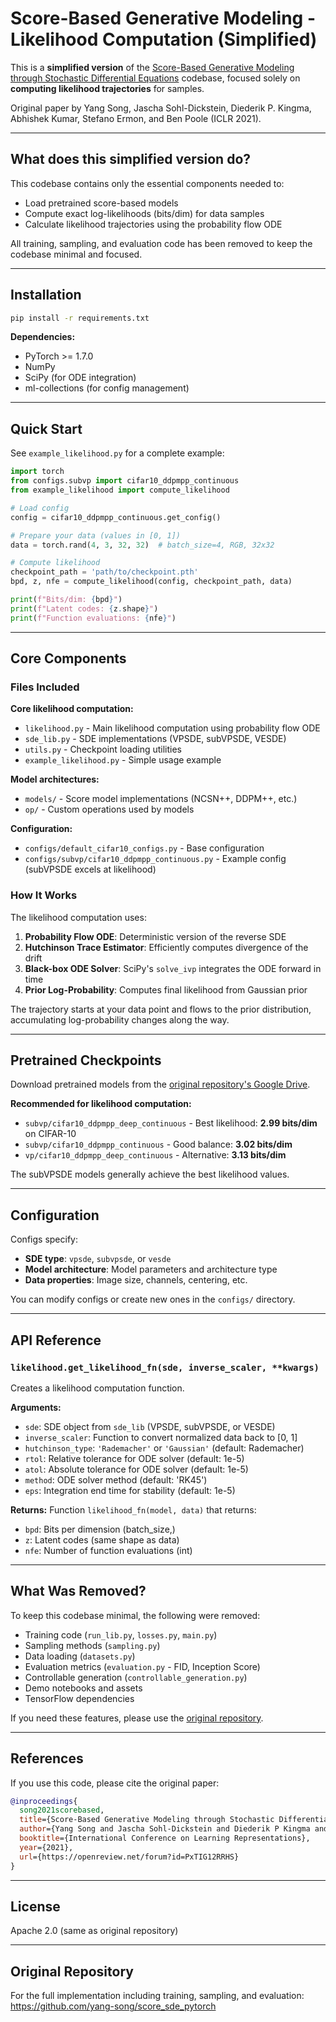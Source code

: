 # Score-Based Generative Modeling - Likelihood Computation (Simplified)

This is a **simplified version** of the [Score-Based Generative Modeling through Stochastic Differential Equations](https://openreview.net/forum?id=PxTIG12RRHS) codebase, focused solely on **computing likelihood trajectories** for samples.

Original paper by Yang Song, Jascha Sohl-Dickstein, Diederik P. Kingma, Abhishek Kumar, Stefano Ermon, and Ben Poole (ICLR 2021).

---

## What does this simplified version do?

This codebase contains only the essential components needed to:
- Load pretrained score-based models
- Compute exact log-likelihoods (bits/dim) for data samples
- Calculate likelihood trajectories using the probability flow ODE

All training, sampling, and evaluation code has been removed to keep the codebase minimal and focused.

---

## Installation

```bash
pip install -r requirements.txt
```

**Dependencies:**
- PyTorch >= 1.7.0
- NumPy
- SciPy (for ODE integration)
- ml-collections (for config management)

---

## Quick Start

See `example_likelihood.py` for a complete example:

```python
import torch
from configs.subvp import cifar10_ddpmpp_continuous
from example_likelihood import compute_likelihood

# Load config
config = cifar10_ddpmpp_continuous.get_config()

# Prepare your data (values in [0, 1])
data = torch.rand(4, 3, 32, 32)  # batch_size=4, RGB, 32x32

# Compute likelihood
checkpoint_path = 'path/to/checkpoint.pth'
bpd, z, nfe = compute_likelihood(config, checkpoint_path, data)

print(f"Bits/dim: {bpd}")
print(f"Latent codes: {z.shape}")
print(f"Function evaluations: {nfe}")
```

---

## Core Components

### Files Included

**Core likelihood computation:**
- `likelihood.py` - Main likelihood computation using probability flow ODE
- `sde_lib.py` - SDE implementations (VPSDE, subVPSDE, VESDE)
- `utils.py` - Checkpoint loading utilities
- `example_likelihood.py` - Simple usage example

**Model architectures:**
- `models/` - Score model implementations (NCSN++, DDPM++, etc.)
- `op/` - Custom operations used by models

**Configuration:**
- `configs/default_cifar10_configs.py` - Base configuration
- `configs/subvp/cifar10_ddpmpp_continuous.py` - Example config (subVPSDE excels at likelihood)

### How It Works

The likelihood computation uses:
1. **Probability Flow ODE**: Deterministic version of the reverse SDE
2. **Hutchinson Trace Estimator**: Efficiently computes divergence of the drift
3. **Black-box ODE Solver**: SciPy's `solve_ivp` integrates the ODE forward in time
4. **Prior Log-Probability**: Computes final likelihood from Gaussian prior

The trajectory starts at your data point and flows to the prior distribution, accumulating log-probability changes along the way.

---

## Pretrained Checkpoints

Download pretrained models from the [original repository's Google Drive](https://drive.google.com/drive/folders/1tFmF_uh57O6lx9ggtZT_5LdonVK2cV-e?usp=sharing).

**Recommended for likelihood computation:**
- `subvp/cifar10_ddpmpp_deep_continuous` - Best likelihood: **2.99 bits/dim** on CIFAR-10
- `subvp/cifar10_ddpmpp_continuous` - Good balance: **3.02 bits/dim**
- `vp/cifar10_ddpmpp_deep_continuous` - Alternative: **3.13 bits/dim**

The subVPSDE models generally achieve the best likelihood values.

---

## Configuration

Configs specify:
- **SDE type**: `vpsde`, `subvpsde`, or `vesde`
- **Model architecture**: Model parameters and architecture type
- **Data properties**: Image size, channels, centering, etc.

You can modify configs or create new ones in the `configs/` directory.

---

## API Reference

### `likelihood.get_likelihood_fn(sde, inverse_scaler, **kwargs)`

Creates a likelihood computation function.

**Arguments:**
- `sde`: SDE object from `sde_lib` (VPSDE, subVPSDE, or VESDE)
- `inverse_scaler`: Function to convert normalized data back to [0, 1]
- `hutchinson_type`: `'Rademacher'` or `'Gaussian'` (default: Rademacher)
- `rtol`: Relative tolerance for ODE solver (default: 1e-5)
- `atol`: Absolute tolerance for ODE solver (default: 1e-5)
- `method`: ODE solver method (default: 'RK45')
- `eps`: Integration end time for stability (default: 1e-5)

**Returns:**
Function `likelihood_fn(model, data)` that returns:
- `bpd`: Bits per dimension (batch_size,)
- `z`: Latent codes (same shape as data)
- `nfe`: Number of function evaluations (int)

---

## What Was Removed?

To keep this codebase minimal, the following were removed:
- Training code (`run_lib.py`, `losses.py`, `main.py`)
- Sampling methods (`sampling.py`)
- Data loading (`datasets.py`)
- Evaluation metrics (`evaluation.py` - FID, Inception Score)
- Controllable generation (`controllable_generation.py`)
- Demo notebooks and assets
- TensorFlow dependencies

If you need these features, please use the [original repository](https://github.com/yang-song/score_sde_pytorch).

---

## References

If you use this code, please cite the original paper:

```bibtex
@inproceedings{
  song2021scorebased,
  title={Score-Based Generative Modeling through Stochastic Differential Equations},
  author={Yang Song and Jascha Sohl-Dickstein and Diederik P Kingma and Abhishek Kumar and Stefano Ermon and Ben Poole},
  booktitle={International Conference on Learning Representations},
  year={2021},
  url={https://openreview.net/forum?id=PxTIG12RRHS}
}
```

---

## License

Apache 2.0 (same as original repository)

---

## Original Repository

For the full implementation including training, sampling, and evaluation:
https://github.com/yang-song/score_sde_pytorch
